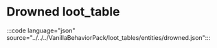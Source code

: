 # Drowned loot_table

:::code language="json" source="../../../VanillaBehaviorPack/loot_tables/entities/drowned.json":::
